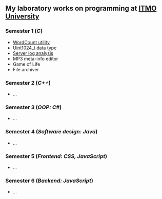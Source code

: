 ## My laboratory works on programming at [ITMO University](https://itmo.ru)
### Semester 1 (***C***)
* [WordCount utility](https://github.com/ZISRF/Programming/tree/master/1sem/1lab)
* [Uint1024_t data type](https://github.com/ZISRF/Programming/tree/master/1sem/2lab)
* [Server log analysis](https://github.com/ZISRF/Programming/tree/master/1sem/3lab)
* MP3 meta-info editor
* Game of Life
* File archiver
### Semester 2 (***C++***)
* \.\.\.
### Semester 3 (***OOP: C#***)
* \.\.\.
### Semester 4 (***Software design: Java***)
* \.\.\.
### Semester 5 (***Frontend: CSS, JavaScript***)
* \.\.\.
### Semester 6 (***Backend: JavaScript***)
* \.\.\.